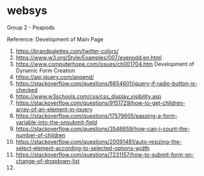 # websys
Group 2 - Peapods

Reference:
Development of Main Page
1. https://brandpalettes.com/twitter-colors/
2. https://www.w3.org/Style/Examples/007/evenodd.en.html
3. https://www.computerhope.com/issues/ch001704.htm
Development of Dynamic Form Creation
1. https://api.jquery.com/append/
2. https://stackoverflow.com/questions/6654601/jquery-if-radio-button-is-checked
3. https://www.w3schools.com/css/css_display_visibility.asp
4. https://stackoverflow.com/questions/9151729/how-to-get-children-array-of-an-element-in-jquery
5. https://stackoverflow.com/questions/17579605/passing-a-form-variable-into-the-onsubmit-field
6. https://stackoverflow.com/questions/3546659/how-can-i-count-the-number-of-children
7. https://stackoverflow.com/questions/20091481/auto-resizing-the-select-element-according-to-selected-options-width
8. https://stackoverflow.com/questions/7231157/how-to-submit-form-on-change-of-dropdown-list
9. 